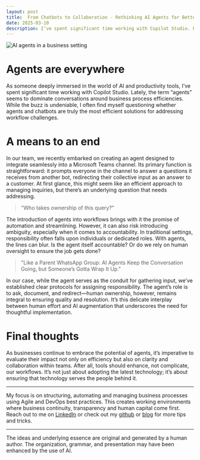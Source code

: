 ```yaml
---
layout: post
title:  From Chatbots to Collaboration - Rethinking AI Agents for Better Workflow Management
date: 2025-03-10
description: I’ve spent significant time working with Copilot Studio. Lately, the term “agents” seems to dominate conversations around business process efficiencies. While the buzz is undeniable, I often find myself questioning whether agents and chatbots are truly the most efficient solutions for addressing workflow challenges.
---
```


![AI agents in a business setting](https://github.com/user-attachments/assets/06ef304c-83dd-41e3-abd3-a6654cab4e06)

# Agents are everywhere

As someone deeply immersed in the world of AI and productivity tools, I’ve spent significant time working with Copilot Studio. Lately, the term “agents” seems to dominate conversations around business process efficiencies. While the buzz is undeniable, I often find myself questioning whether agents and chatbots are truly the most efficient solutions for addressing workflow challenges. 

# A means to an end 

In our team, we recently embarked on creating an agent designed to integrate seamlessly into a Microsoft Teams channel. Its primary function is straightforward: it prompts everyone in the channel to answer a questions it receives from another bot, redirecting their collective input as an answer to a customer. At first glance, this might seem like an efficient approach to managing inquiries, but there’s an underlying question that needs addressing.

> "Who takes ownership of this query?" 

The introduction of agents into workflows brings with it the promise of automation and streamlining. However, it can also risk introducing ambiguity, especially when it comes to accountability. In traditional settings, responsibility often falls upon individuals or dedicated roles. With agents, the lines can blur. Is the agent itself accountable? Or do we rely on human oversight to ensure the job gets done?

> "Like a Parent WhatsApp Group: AI Agents Keep the Conversation Going, but Someone’s Gotta Wrap It Up."

In our case, while the agent serves as the conduit for gathering input, we’ve established clear protocols for assigning responsibility. The agent’s role is to ask, document, and redirect—human ownership, however, remains integral to ensuring quality and resolution. It’s this delicate interplay between human effort and AI augmentation that underscores the need for thoughtful implementation.

# Final thoughts

As businesses continue to embrace the potential of agents, it’s imperative to evaluate their impact not only on efficiency but also on clarity and collaboration within teams. After all, tools should enhance, not complicate, our workflows. It’s not just about adopting the latest technology; it’s about ensuring that technology serves the people behind it.

----
My focus is on structuring, automating and managing business processes using Agile and DevOps best practices. This creates working environments where business continuity, transparency and human capital come first. Reach out to me on [LinkedIn](https://www.linkedin.com/in/dennisvanaelst) or check out my [github](https://github.com/dva81) or [blog](https://www.dennisvanaelst.net/) for more tips and tricks.

----
The ideas and underlying essence are original and generated by a human author. The organization, grammar, and presentation may have been enhanced by the use of AI.
